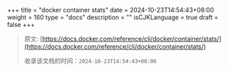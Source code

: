 +++
title = "docker container stats"
date = 2024-10-23T14:54:43+08:00
weight = 160
type = "docs"
description = ""
isCJKLanguage = true
draft = false
+++

> 原文: [https://docs.docker.com/reference/cli/docker/container/stats/](https://docs.docker.com/reference/cli/docker/container/stats/)
>
> 收录该文档的时间：`2024-10-23T14:54:43+08:00`
